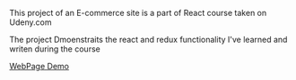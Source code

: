 This project of an E-commerce site is a part of React course taken on Udeny.com

The project Dmoenstraits the react and redux functionality I've learned and writen during the course

[WebPage Demo](https://benyossef27.github.io/e-commerce)

